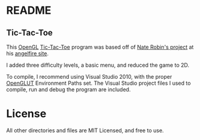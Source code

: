 <h1> README </h1>

<h2> Tic-Tac-Toe </h2>

This <a href="http://www.opengl.org/" target="_blank">OpenGL</a> <a href="http://en.wikipedia.org/wiki/Tic-tac-toe" target="_blank">Tic-Tac-Toe</a> program was based off of 
<a href="http://www.angelfire.com/linux/nexusone/projects.html" target="_blank">Nate Robin's project</a>
at his <a href="http://www.angelfire.com/linux/nexusone/index.html" target="_blank">angelfire site</a>.

I added three difficulty levels, a basic menu, and reduced the game to 2D. 

To compile, I recommend using Visual Studio 2010, with the proper <a href="http://openglut.sourceforge.net/" target="_blank">OpenGLUT</a>  Environment Paths set. 
The Visual Studio project files I used to compile, run and debug the program are included.

<h1> License </h1>

All other directories and files are MIT Licensed, and free to use.